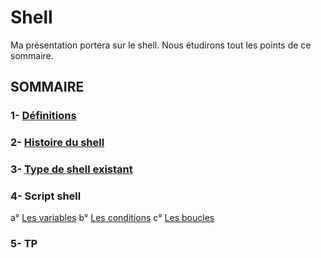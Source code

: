# Shell

Ma présentation portera sur le shell. Nous étudirons tout les points de ce sommaire.

## SOMMAIRE
### 1- [Définitions](https://github.com/NemsB/Shell/blob/main/definition.md#1--quest-ce-que-le-shell-)
### 2- [Histoire du shell](https://github.com/NemsB/Shell/blob/main/histoire.md)
### 3- [Type de shell existant](https://github.com/NemsB/Shell/blob/main/typedeshell.md#type-de-shell)
### 4- Script shell
   a° [Les variables](https://github.com/NemsB/Shell/blob/main/variable.md#les-variables)
   b° [Les conditions](https://github.com/NemsB/Shell/blob/main/condition.md#les-conditions)
   c° [Les boucles](https://github.com/NemsB/Shell/blob/main/boucle.md#les-boucles)
### 5- TP

